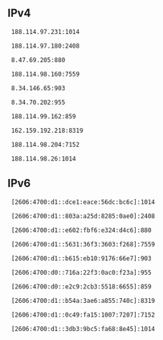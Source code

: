 ## IPv4
```
 188.114.97.231:1014
```
```
 188.114.97.180:2408
```
```
 8.47.69.205:880
```
```
 188.114.98.160:7559
```
```
 8.34.146.65:903
```
```
 8.34.70.202:955
```
```
 188.114.99.162:859
```
```
 162.159.192.218:8319
```
```
 188.114.98.204:7152
```
```
 188.114.98.26:1014
```

## IPv6
```
 [2606:4700:d1::dce1:eace:56dc:bc6c]:1014
```
```
 [2606:4700:d1::803a:a25d:8285:0ae0]:2408
```
```
 [2606:4700:d1::e602:fbf6:e324:d4c6]:880
```
```
 [2606:4700:d1::5631:36f3:3603:f268]:7559
```
```
 [2606:4700:d1::b615:eb10:9176:66e7]:903
```
```
 [2606:4700:d0::716a:22f3:0ac0:f23a]:955
```
```
 [2606:4700:d0::e2c9:2cb3:5518:6655]:859
```
```
 [2606:4700:d1::b54a:3ae6:a855:740c]:8319
```
```
 [2606:4700:d1::0c49:fa15:1007:7207]:7152
```
```
 [2606:4700:d1::3db3:9bc5:fa68:8e45]:1014
```
